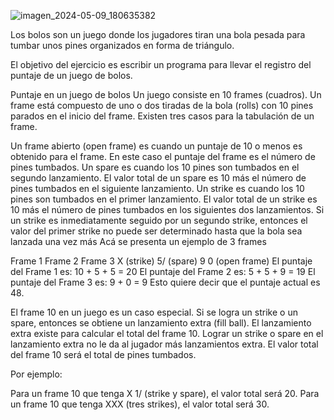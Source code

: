 ![imagen_2024-05-09_180635382](https://github.com/andersonmonsal/taller-poo/assets/159457050/b3deaf4b-ec08-4b48-9ded-0589caf7c297)

Los bolos son un juego donde los jugadores tiran una bola pesada para tumbar unos pines organizados en forma de triángulo.

El objetivo del ejercicio es escribir un programa para llevar el registro del puntaje de un juego de bolos.

Puntaje en un juego de bolos
Un juego consiste en 10 frames (cuadros). Un frame está compuesto de uno o dos tiradas de la bola (rolls) con 10 pines parados en el inicio del frame. Existen tres casos para la tabulación de un frame.

Un frame abierto (open frame) es cuando un puntaje de 10 o menos es obtenido para el frame. En este caso el puntaje del frame es el número de pines tumbados.
Un spare es cuando los 10 pines son tumbados en el segundo lanzamiento. El valor total de un spare es 10 más el número de pines tumbados en el siguiente lanzamiento.
Un strike es cuando los 10 pines son tumbados en el primer lanzamiento. El valor total de un strike es 10 más el número de pines tumbados en los siguientes dos lanzamientos. Si un strike es inmediatamente seguido por un segundo strike, entonces el valor del primer strike no puede ser determinado hasta que la bola sea lanzada una vez más
Acá se presenta un ejemplo de 3 frames

Frame 1	Frame 2	Frame 3
X (strike)	5/ (spare)	9 0 (open frame)
El puntaje del Frame 1 es: 10 + 5 + 5 = 20
El puntaje del Frame 2 es: 5 + 5 + 9 = 19
El puntaje del Frame 3 es: 9 + 0 = 9
Esto quiere decir que el puntaje actual es 48.

El frame 10 en un juego es un caso especial. Si se logra un strike o un spare, entonces se obtiene un lanzamiento extra (fill ball). El lanzamiento extra existe para calcular el total del frame 10. Lograr un strike o spare en el lanzamiento extra no le da al jugador más lanzamientos extra. El valor total del frame 10 será el total de pines tumbados.

Por ejemplo:

Para un frame 10 que tenga X 1/ (strike y spare), el valor total será 20.
Para un frame 10 que tenga XXX (tres strikes), el valor total será 30.

